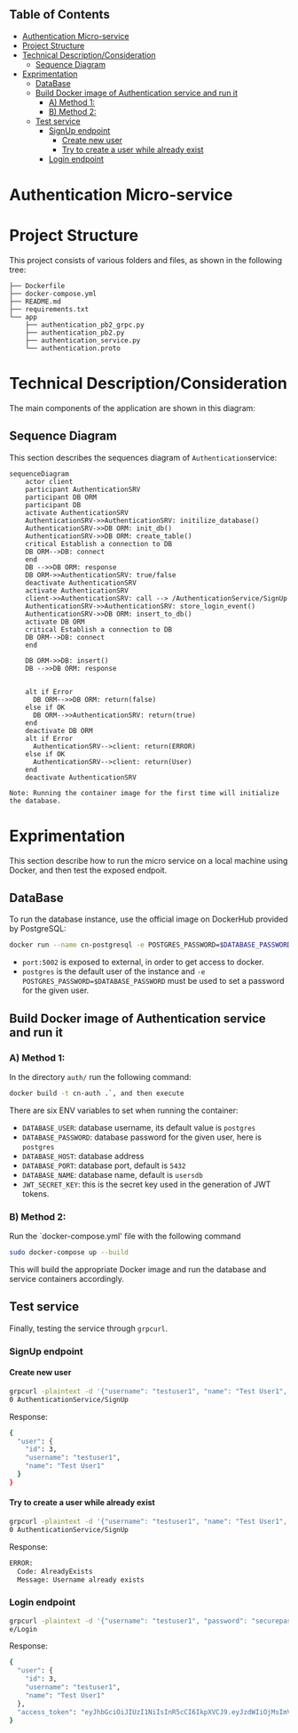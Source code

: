 ## Table of Contents
- [Authentication Micro-service](#authentication-micro-service)
- [Project Structure](#project-structure)
- [Technical Description/Consideration](#technical-descriptionconsideration)
  - [Sequence Diagram](#sequence-diagram)
- [Exprimentation](#exprimentation)
  - [DataBase](#database)
  - [Build Docker image of Authentication service and run it](#build-docker-image-of-authentication-service-and-run-it)
    - [A) Method 1:](#a-method-1)
    - [B) Method 2:](#b-method-2)
  - [Test service](#test-service)
    - [SignUp endpoint](#signup-endpoint)
      - [Create new user](#create-new-user)
      - [Try to create a user while already exist](#try-to-create-a-user-while-already-exist)
    - [Login endpoint](#login-endpoint)

# Authentication Micro-service

# Project Structure
This project consists of various folders and files, as shown in the following tree:

```
├── Dockerfile
├── docker-compose.yml
├── README.md
├── requirements.txt
└── app
    ├── authentication_pb2_grpc.py
    ├── authentication_pb2.py
    ├── authentication_service.py
    └── authentication.proto
```


# Technical Description/Consideration
The main components of the application are shown in this diagram:

## Sequence Diagram
This section describes the sequences diagram of `Authentication`service:
```mermaid
sequenceDiagram
    actor client
    participant AuthenticationSRV
    participant DB ORM
    participant DB
    activate AuthenticationSRV
    AuthenticationSRV->>AuthenticationSRV: initilize_database()
    AuthenticationSRV->>DB ORM: init_db()
    AuthenticationSRV->>DB ORM: create_table()
    critical Establish a connection to DB
    DB ORM-->DB: connect  
    end
    DB -->>DB ORM: response
    DB ORM->>AuthenticationSRV: true/false
    deactivate AuthenticationSRV
    activate AuthenticationSRV
    client->>AuthenticationSRV: call --> /AuthenticationService/SignUp
    AuthenticationSRV->>AuthenticationSRV: store_login_event()
    AuthenticationSRV->>DB ORM: insert_to_db()
    activate DB ORM
    critical Establish a connection to DB
    DB ORM-->DB: connect  
    end

    DB ORM->>DB: insert()
    DB -->>DB ORM: response


    alt if Error
      DB ORM-->>DB ORM: return(false)
    else if OK
      DB ORM-->>AuthenticationSRV: return(true)
    end
    deactivate DB ORM
    alt if Error
      AuthenticationSRV-->client: return(ERROR)
    else if OK
      AuthenticationSRV-->client: return(User)
    end
    deactivate AuthenticationSRV

```
`Note: Running the container image for the first time will initialize the database.`

# Exprimentation
This section describe how to run the micro service on a local machine using Docker, and then test the exposed endpoit.
## DataBase
To run the database instance, use the official image on DockerHub provided by PostgreSQL:

```bash
docker run --name cn-postgresql -e POSTGRES_PASSWORD=$DATABASE_PASSWORD -p 5002:5432 -e PGDATA=/var/lib/postgresql/data/pgdata -v /path_to_volume/:/var/lib/postgresql/data -d postgres:13
```

* `port:5002` is exposed to external, in order to get access to docker.
* `postgres` is the default user of the instance and `-e POSTGRES_PASSWORD=$DATABASE_PASSWORD` must be used to set a password for the given user.

## Build Docker image of Authentication service and run it
### A) Method 1:
In the directory `auth/` run the following command: 
```bash
docker build -t cn-auth .`, and then execute
```

There are six ENV variables to set when running the container:
* `DATABASE_USER`: database username, its default value is `postgres`
* `DATABASE_PASSWORD`: database password for the given user, here is `postgres`
* `DATABASE_HOST`: database address
* `DATABASE_PORT`: database port, default is `5432`
* `DATABASE_NAME`: database name, default is `usersdb`
* `JWT_SECRET_KEY`: this is the secret key used in the generation of JWT tokens.

### B) Method 2:
Run the `docker-compose.yml' file with the following command
```bash
sudo docker-compose up --build
```
This will build the appropriate Docker image and run the database and service containers accordingly.

## Test service
Finally, testing the service through `grpcurl`.
### SignUp endpoint
#### Create new user
```bash
grpcurl -plaintext -d '{"username": "testuser1", "name": "Test User1", "password": "securepassword"}' localhost:4500
0 AuthenticationService/SignUp
```
Response:
```bash
{
  "user": {
    "id": 3,
    "username": "testuser1",
    "name": "Test User1"
  }
}
```
#### Try to create a user while already exist
```bash
grpcurl -plaintext -d '{"username": "testuser1", "name": "Test User1", "password": "securepassword"}' localhost:4500
0 AuthenticationService/SignUp
```
Response:
```bash
ERROR:
  Code: AlreadyExists
  Message: Username already exists
```


### Login endpoint
```bash
grpcurl -plaintext -d '{"username": "testuser1", "password": "securepassword"}' localhost:45000 AuthenticationServic
e/Login
```
Response:
```bash
{
  "user": {
    "id": 3,
    "username": "testuser1",
    "name": "Test User1"
  },
  "access_token": "eyJhbGciOiJIUzI1NiIsInR5cCI6IkpXVCJ9.eyJzdWIiOjMsImV4cCI6MTcyODM5NDc5NywidXNlcm5hbWUiOiJ0ZXN0dXNlcjEiLCJuYW1lIjoiVGVzdCBVc2VyMSJ9.XgQSALiV6GE5fSCyeNSfUwAUsp4u_ZVw79mpxEEQOUM"
}
```